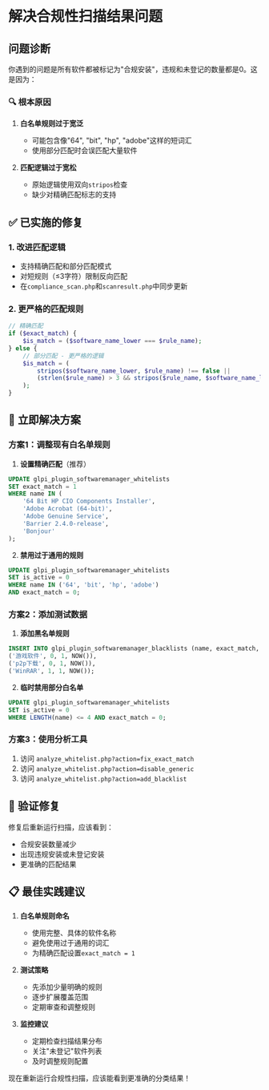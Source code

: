 # 解决合规性扫描结果问题

## 问题诊断

你遇到的问题是所有软件都被标记为"合规安装"，违规和未登记的数量都是0。这是因为：

### 🔍 **根本原因**

1. **白名单规则过于宽泛**
   - 可能包含像"64", "bit", "hp", "adobe"这样的短词汇
   - 使用部分匹配时会误匹配大量软件

2. **匹配逻辑过于宽松**
   - 原始逻辑使用双向`stripos`检查
   - 缺少对精确匹配标志的支持

## ✅ **已实施的修复**

### 1. **改进匹配逻辑**
- 支持精确匹配和部分匹配模式
- 对短规则（≤3字符）限制反向匹配
- 在`compliance_scan.php`和`scanresult.php`中同步更新

### 2. **更严格的匹配规则**
```php
// 精确匹配
if ($exact_match) {
    $is_match = ($software_name_lower === $rule_name);
} else {
    // 部分匹配 - 更严格的逻辑
    $is_match = (
        stripos($software_name_lower, $rule_name) !== false ||
        (strlen($rule_name) > 3 && stripos($rule_name, $software_name_lower) !== false)
    );
}
```

## 🚀 **立即解决方案**

### 方案1：调整现有白名单规则

1. **设置精确匹配**（推荐）
```sql
UPDATE glpi_plugin_softwaremanager_whitelists 
SET exact_match = 1 
WHERE name IN (
    '64 Bit HP CIO Components Installer',
    'Adobe Acrobat (64-bit)',
    'Adobe Genuine Service',
    'Barrier 2.4.0-release',
    'Bonjour'
);
```

2. **禁用过于通用的规则**
```sql
UPDATE glpi_plugin_softwaremanager_whitelists 
SET is_active = 0 
WHERE name IN ('64', 'bit', 'hp', 'adobe') 
AND exact_match = 0;
```

### 方案2：添加测试数据

1. **添加黑名单规则**
```sql
INSERT INTO glpi_plugin_softwaremanager_blacklists (name, exact_match, is_active, date_creation) VALUES
('游戏软件', 0, 1, NOW()),
('p2p下载', 0, 1, NOW()),
('WinRAR', 1, 1, NOW());
```

2. **临时禁用部分白名单**
```sql
UPDATE glpi_plugin_softwaremanager_whitelists 
SET is_active = 0 
WHERE LENGTH(name) <= 4 AND exact_match = 0;
```

### 方案3：使用分析工具

1. 访问 `analyze_whitelist.php?action=fix_exact_match`
2. 访问 `analyze_whitelist.php?action=disable_generic`
3. 访问 `analyze_whitelist.php?action=add_blacklist`

## 🔧 **验证修复**

修复后重新运行扫描，应该看到：
- 合规安装数量减少
- 出现违规安装或未登记安装
- 更准确的匹配结果

## 📋 **最佳实践建议**

1. **白名单规则命名**
   - 使用完整、具体的软件名称
   - 避免使用过于通用的词汇
   - 为精确匹配设置`exact_match = 1`

2. **测试策略**
   - 先添加少量明确的规则
   - 逐步扩展覆盖范围
   - 定期审查和调整规则

3. **监控建议**
   - 定期检查扫描结果分布
   - 关注"未登记"软件列表
   - 及时调整规则配置

现在重新运行合规性扫描，应该能看到更准确的分类结果！
